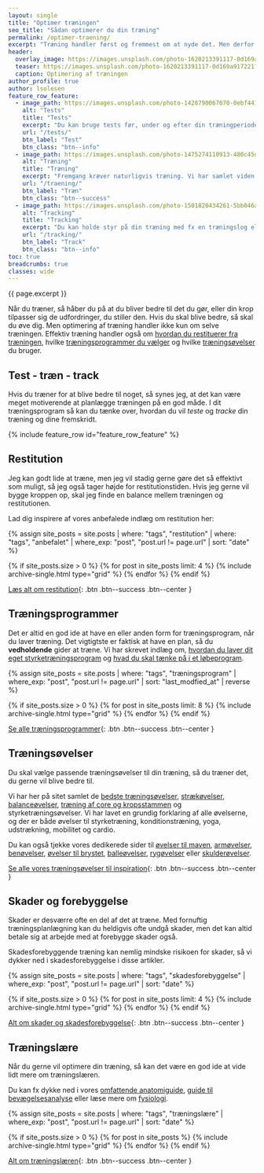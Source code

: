 ```yaml
---
layout: single
title: "Optimer træningen"
seo_title: "Sådan optimerer du din træning"
permalink: /optimer-traening/
excerpt: "Træning handler først og fremmest om at nyde det. Men derfor kan man jo godt arbejde med at optimere træningen også. Her har vi samlet en række emner, som kan være med til at optimere din træning."
header:
  overlay_image: https://images.unsplash.com/photo-1620213391117-0d169a917221?ixid=MnwxMjA3fDB8MHxwaG90by1wYWdlfHx8fGVufDB8fHx8&ixlib=rb-1.2.1&auto=format&fit=crop&h=630&w=1200&q=60
  teaser: https://images.unsplash.com/photo-1620213391117-0d169a917221?ixid=MnwxMjA3fDB8MHxwaG90by1wYWdlfHx8fGVufDB8fHx8&ixlib=rb-1.2.1&auto=format&fit=crop&h=300&w=400&q=10
  caption: Optimering af træningen
author_profile: true
author: lsolesen
feature_row_feature:
  - image_path: https://images.unsplash.com/photo-1428790067070-0ebf4418d9d8?ixid=MnwxMjA3fDB8MHxwaG90by1wYWdlfHx8fGVufDB8fHx8&ixlib=rb-1.2.1&auto=format&fit=crop&h=300&w=400&q=10
    alt: "Tests"
    title: "Tests"
    excerpt: "Du kan bruge tests før, under og efter din træningperioder, så du kan se om dit træningsprogram virker."
    url: "/tests/"
    btn_label: "Test"
    btn_class: "btn--info"
  - image_path: https://images.unsplash.com/photo-1475274110913-480c45d0e873?ixlib=rb-1.2.1&ixid=eyJhcHBfaWQiOjEyMDd9&auto=format&fit=crop&h=300&w=400&q=10
    alt: "Træning"
    title: "Træning"
    excerpt: "Fremgang kræver naturligvis træning. Vi har samlet viden om forskellige træning til inspiration her."
    url: "/traening/"
    btn_label: "Træn"
    btn_class: "btn--success"
  - image_path: https://images.unsplash.com/photo-1501820434261-5bb046afcf6b?ixlib=rb-1.2.1&ixid=eyJhcHBfaWQiOjEyMDd9&auto=format&fit=crop&h=300&w=400&q=10
    alt: "Tracking"
    title: "Tracking"
    excerpt: "Du kan holde styr på din træning med fx en træningslog eller _tracke_ din træning på andre måder."
    url: "/tracking/"
    btn_label: "Track"
    btn_class: "btn--info"
toc: true
breadcrumbs: true
classes: wide
---
```


{{ page.excerpt }}

Når du træner, så håber du på at du bliver bedre til det du gør, eller din krop tilpasser sig de udfordringer, du stiller den. Hvis du skal blive bedre, så skal du øve dig. Men optimering af træning handler ikke kun om selve træningen. Effektiv træning handler også om [hvordan du restituerer fra træningen](/restitution/), hvilke [træningsprogrammer du vælger](/traeningsprogrammer/) og hvilke [træningsøvelser](/traeningsoevelser/) du bruger.

## Test - træn - track

Hvis du træner for at blive bedre til noget, så synes jeg, at det kan være meget motiverende at planlægge træningen på en god måde. I dit træningsprogram så kan du tænke over, hvordan du vil _teste_ og _tracke_ din træning og dine fremskridt.

{% include feature_row id="feature_row_feature" %}

## Restitution

Jeg kan godt lide at træne, men jeg vil stadig gerne gøre det så effektivt som muligt, så jeg også tager højde for restitutionstiden. Hvis jeg gerne vil bygge kroppen op, skal jeg finde en balance mellem træningen og restitutionen.

Lad dig inspirere af vores anbefalede indlæg om restitution her:

{% assign site_posts = site.posts | where: "tags", "restitution" | where: "tags", "anbefalet" | where_exp: "post", "post.url != page.url" | sort: "date" %}

<div class="feature__wrapper" markdown="1">

{% if site_posts.size > 0 %}
  {% for post in site_posts limit: 4 %}
    {% include archive-single.html type="grid" %}
  {% endfor %}
{% endif %}

[Læs alt om restitution](/restitution/){: .btn .btn--success .btn--center }

</div>

## Træningsprogrammer

Det er altid en god ide at have en eller anden form for træningsprogram, når du laver træning. Det vigtigtste er faktisk at have en plan, så du **vedholdende** gider at træne. Vi har skrevet indlæg om, [hvordan du laver dit eget styrketræningsprogram](/traeningsprogram-programlaegning-styrketraening/) og [hvad du skal tænke på i et løbeprogram](/artikel/kom-i-gang-med-loebetraeningen/).

{% assign site_posts = site.posts | where: "tags", "træningsprogram" | where_exp: "post", "post.url != page.url" | sort: "last_modfied_at" | reverse %}

<div class="feature__wrapper" markdown="1">

{% if site_posts.size > 0 %}
  {% for post in site_posts limit: 8 %}
    {% include archive-single.html type="grid" %}
  {% endfor %}
{% endif %}

[Se alle træningsprogrammer](/traeningsprogrammer/){: .btn .btn--success .btn--center }

</div>

## Træningsøvelser

Du skal vælge passende træningsøvelser til din træning, så du træner det, du gerne vil blive bedre til.

Vi har her på sitet samlet de [bedste træningsøvelser](/traeningsoevelser/), [strækøvelser](/udstraekning-udspaending/), [balanceøvelser](/balance/), [træning af core og kropsstammen](/core/) og styrketræningsøvelser. Vi har lavet en grundig forklaring af alle øvelserne, og der er både øvelser til styrketræning, konditionstræning, yoga, udstrækning, mobilitet og cardio.

Du kan også tjekke vores dedikerede sider til [øvelser til maven](/maveoevelser/), [armøvelser](/arme-triceps-biceps/), [benøvelser](/benoevelser/), [øvelser til brystet](/brystoevelser/), [balleøvelser](/balleoevelser/), [rygøvelser](/rygoevelser/) eller [skulderøvelser](/skulderoevelser/).

[Se alle vores træningsøvelser til inspiration](/traeningsoevelser/){: .btn .btn--success .btn--center }

## Skader og forebyggelse

Skader er desværre ofte en del af det at træne. Med fornuftig træningsplanlægning kan du heldigvis ofte undgå skader, men det kan altid betale sig at arbejde med at forebygge skader også.

Skadesforebyggende træning kan nemlig mindske risikoen for skader, så vi dykker ned i skadesforebyggelse i disse artikler.

{% assign site_posts = site.posts | where: "tags", "skadesforebyggelse" | where_exp: "post", "post.url != page.url" | sort: "date" %}

<div class="feature__wrapper" markdown="1">

{% if site_posts.size > 0 %}
  {% for post in site_posts limit: 4 %}
    {% include archive-single.html type="grid" %}
  {% endfor %}
{% endif %}

[Alt om skader og skadesforebyggelse](/skader/){: .btn .btn--success .btn--center }

</div>

## Træningslære

Når du gerne vil optimere din træning, så kan det være en god ide at vide lidt mere om træningslæren.

Du kan fx dykke ned i vores [omfattende anatomiguide](/anatomi/), [guide til bevægelsesanalyse](/bevaegelsesanalyse/) eller læse mere om [fysiologi](/fysiologi/).

{% assign site_posts = site.posts | where: "tags", "træningslære" | where_exp: "post", "post.url != page.url" | sort: "date" %}

<div class="feature__wrapper">

{% if site_posts.size > 0 %}
  {% for post in site_posts %}
    {% include archive-single.html type="grid" %}
  {% endfor %}
{% endif %}

[Alt om træningslæren](/traeningslaere/){: .btn .btn--success .btn--center }

</div>
